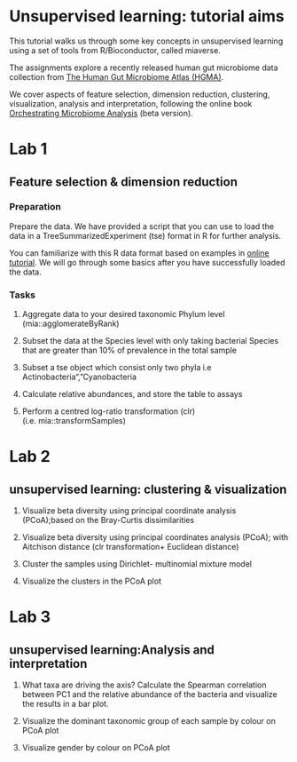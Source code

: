 Unsupervised learning: tutorial aims
=============

This tutorial walks us through some key concepts in unsupervised
learning using a set of tools from R/Bioconductor, called miaverse.

The assignments explore a recently released human gut microbiome data
collection from [The Human Gut Microbiome Atlas
(HGMA)](https://www.microbiomeatlas.org/).

We cover aspects of feature selection, dimension reduction,
clustering, visualization, analysis and interpretation, following the
online book [Orchestrating Microbiome
Analysis](https://microbiome.github.io/OMA/) (beta version).



Lab 1
=====

## Feature selection & dimension reduction

### Preparation

Prepare the data. We have provided a script that you can use to load
the data in a TreeSummarizedExperiment (tse) format in R for further
analysis.

You can familiarize with this R data format based on examples in
[online
tutorial](https://microbiome.github.io/course_2021_miaverse/microbiome-data-exploration.html). We
will go through some basics after you have successfully loaded the
data.


### Tasks


1.  Aggregate data to your desired taxonomic Phylum level (mia::agglomerateByRank)

2.  Subset the data at the Species level with only taking bacterial
    Species that are greater than 10% of prevalence in the total sample

3.  Subset a tse object which consist only two phyla i.e
    Actinobacteria“,”Cyanobacteria

4.  Calculate relative abundances, and store the table to assays

6.  Perform a centred log-ratio transformation (clr)
    (i.e. mia::transformSamples)



Lab 2
=====

unsupervised learning: clustering & visualization
-------------------------------------------------

1.  Visualize beta diversity using principal coordinate analysis
    (PCoA);based on the Bray-Curtis dissimilarities

2.  Visualize beta diversity using principal coordinates analysis
    (PCoA); with Aitchison distance (clr transformation+ Euclidean
    distance)

3.  Cluster the samples using Dirichlet- multinomial mixture model

4.  Visualize the clusters in the PCoA plot

Lab 3
=====

unsupervised learning:Analysis and interpretation
-------------------------------------------------

1.  What taxa are driving the axis? Calculate the Spearman correlation
    between PC1 and the relative abundance of the bacteria and visualize
    the results in a bar plot.

2.  Visualize the dominant taxonomic group of each sample by colour on
    PCoA plot

3.  Visualize gender by colour on PCoA plot
